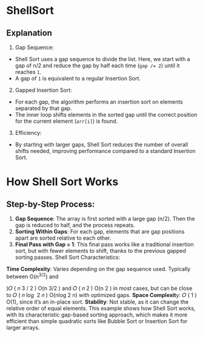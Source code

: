 # ShellSort

## Explanation
1. Gap Sequence:
  - Shell Sort uses a gap sequence to divide the list. Here, we start with a gap of n/2 and reduce the gap by half each time (```gap /= 2```) until it reaches ```1```.
  - A gap of ```1``` is equivalent to a regular Insertion Sort.
2. Gapped Insertion Sort:
  - For each gap, the algorithm performs an insertion sort on elements separated by that gap.
  - The inner loop shifts elements in the sorted gap until the correct position for the current element (```arr[i]```) is found.
3. Efficiency:
  - By starting with larger gaps, Shell Sort reduces the number of overall shifts needed, improving performance compared to a standard Insertion Sort.

# How Shell Sort Works
## Step-by-Step Process:
1. **Gap Sequence**: The array is first sorted with a large gap (n/2). Then the gap is reduced to half, and the process repeats.
2. **Sorting Within Gaps**: For each gap, elements that are gap positions apart are sorted relative to each other.
3. **Final Pass with Gap = 1**: This final pass works like a traditional insertion sort, but with fewer elements to shift, thanks to the previous gapped sorting passes.
Shell Sort Characteristics:

**Time Complexity**: Varies depending on the gap sequence used. Typically between O(n<sup>3/2</sup>) and

 )𝑂
(
𝑛
3
/
2
)
O(n 
3/2
 ) and 
𝑂
(
𝑛
2
)
O(n 
2
 ) in most cases, but can be close to 
𝑂
(
𝑛
log
⁡
2
𝑛
)
O(nlog 
2
 n) with optimized gaps.
**Space Complexit**y: 
𝑂
(
1
)
O(1), since it’s an in-place sort.
**Stability**: Not stable, as it can change the relative order of equal elements.
This example shows how Shell Sort works, with its characteristic gap-based sorting approach, which makes it more efficient than simple quadratic sorts like Bubble Sort or Insertion Sort for larger arrays.
